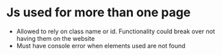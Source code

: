 # Js used for more than one page

- Allowed to rely on class name or id. 
Functionality could break over not having them on the website
- Must have console error when elements used are not found